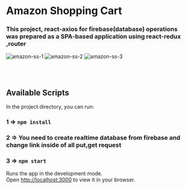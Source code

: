 # Amazon Shopping Cart 


<h3>This project, react-axios for firebase(database) operations was prepared as a SPA-based application using react-redux ,router </h3>

![amazon-ss-1](https://user-images.githubusercontent.com/73909361/184494237-713ae7f4-e953-4029-8448-7b4b5ec0d3c9.png)
![amazon-ss-2](https://user-images.githubusercontent.com/73909361/184494241-bd216dc7-e25f-4a0a-89c3-0a9fb112bf7b.png)
![amazon-ss-3](https://user-images.githubusercontent.com/73909361/184494244-14973a4e-763b-44e2-9c7d-6a7f9086a4ab.png)


<br/>
<br/>

 

## Available Scripts

In the project directory, you can run:
### 1 => `npm install`
### 2 => You need to create realtime database from firebase and change link inside of all put,get request
### 3 => `npm start`


Runs the app in the development mode.\
Open [http://localhost:3000](http://localhost:3000) to view it in your browser.

 

 
